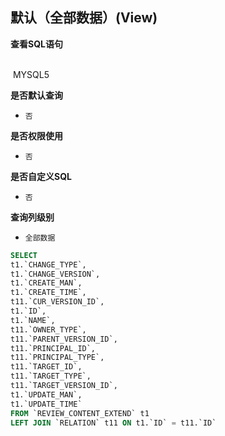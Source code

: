 ## 默认（全部数据）(View) <!-- {docsify-ignore-all} -->



<p class="panel-title"><b>查看SQL语句</b></p>
<br>

<el-row>
&nbsp;<el-tag @click="MYSQL5 = true">MYSQL5</el-tag>
</el-row>

<br>
<p class="panel-title"><b>是否默认查询</b></p>

* `否`

<p class="panel-title"><b>是否权限使用</b></p>

* `否`

<p class="panel-title"><b>是否自定义SQL</b></p>

* `否`

<p class="panel-title"><b>查询列级别</b></p>

* `全部数据`






<el-dialog v-model="MYSQL5" title="MYSQL5">

```sql
SELECT
t1.`CHANGE_TYPE`,
t1.`CHANGE_VERSION`,
t1.`CREATE_MAN`,
t1.`CREATE_TIME`,
t11.`CUR_VERSION_ID`,
t1.`ID`,
t1.`NAME`,
t11.`OWNER_TYPE`,
t11.`PARENT_VERSION_ID`,
t11.`PRINCIPAL_ID`,
t11.`PRINCIPAL_TYPE`,
t11.`TARGET_ID`,
t11.`TARGET_TYPE`,
t11.`TARGET_VERSION_ID`,
t1.`UPDATE_MAN`,
t1.`UPDATE_TIME`
FROM `REVIEW_CONTENT_EXTEND` t1 
LEFT JOIN `RELATION` t11 ON t1.`ID` = t11.`ID` 


```

</el-dialog>

<script>
 const { createApp } = Vue
  createApp({
    data() {
      return {
                MYSQL5 : false
        
      }
    },
    methods: {
    }
  }).use(ElementPlus).mount('#app')
</script>